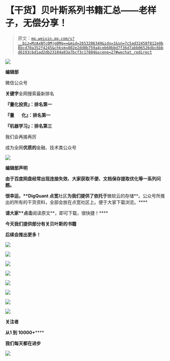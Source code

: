 # 【干货】贝叶斯系列书籍汇总——老样子，无偿分享！

> 原文：[`mp.weixin.qq.com/s?__biz=MzAxNTc0Mjg0Mg==&mid=2653286349&idx=1&sn=7c5ad32458f812e0b8bcd70a352f4245&chksm=802e2dd8b759a4ceb60bbd7f36d7abb06526dbc6bbd6193cbd1ad2db23104a83a7bcf3c17804&scene=27#wechat_redirect`](http://mp.weixin.qq.com/s?__biz=MzAxNTc0Mjg0Mg==&mid=2653286349&idx=1&sn=7c5ad32458f812e0b8bcd70a352f4245&chksm=802e2dd8b759a4ceb60bbd7f36d7abb06526dbc6bbd6193cbd1ad2db23104a83a7bcf3c17804&scene=27#wechat_redirect)

![](img/0d4336450c63c722fe2025aada9456e1.png)

**编辑部**

微信公众号

**关键字**全网搜索最新排名

**『量化投资』：排名第一**

**『量       化』：排名第一**

**『机器学习』：排名第三**

我们会再接再厉

成为全网**优质的**金融、技术类公众号

**![](img/4e80d5f646b2b46017719548457d1c26.png)**

******编辑部声明****** 

****由于百度网盘经常出现连接失效、大家获取不便、文档保存提取优化等一系列问题。****

****很幸运，**DigQuant 点宽****社区**为我们提供了依托于**微软云的存储**。公众号所推出的所有的干货资料，全部会放在点宽社区上。便于大家下载浏览。****

****请大家**点击****阅读原文**，即可下载，很快捷！****

******今天我们提供部分有关贝叶斯的书籍******

******后续会推出更多！******

****![](img/41f8de4cf1f487e94c65ca7ada7c7ec0.png)****

****![](img/a88ab19d0835bc19d1a737682de0993a.png)****

****![](img/dbb22c9f14f663f8a07ba3a2f2448162.png)****

****![](img/1b02ffd6d520ed010544d05d606ca679.png)****

****![](img/ff4ad2309badccfb7f3e4a7bc1afe3f3.png)****

****![](img/863ad3eb994593697df02635cd2f771e.png)****

****![](img/ebe2fdeeac191f17797cde19f5b0dc63.png)****

****![](img/e5961d1afdec63a61dbbe546ab348ff9.png)****

******关注者******

******从****1 到 10000+******

******我们每天都在进步******

****![](img/b19ec9db58549c7e839ede49b186ef2c.png)****